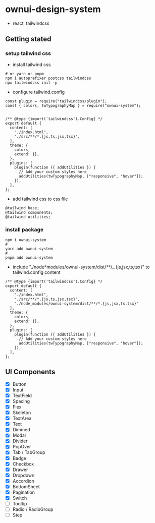 # ownui-design-system

- react, tailwindcss

## Getting stated

### setup tailwind css

- install tailwind css

```
# or yarn or pnpm
npm i autoprefixer postcss tailwindcss
npx tailwindcss init -p
```

- configure tailwind.config

```
const plugin = require("tailwindcss/plugin");
const { colors, twTypographyMap } = require("ownui-system");


/** @type {import('tailwindcss').Config} */
export default {
  content: [
    "./index.html",
    "./src/**/*.{js,ts,jsx,tsx}",
  ],
  theme: {
    colors,
    extend: {},
  },
  plugins: [
    plugin(function ({ addUtilities }) {
      // Add your custom styles here
      addUtilities(twTypographyMap, ["responsive", "hover"]);
    }),
  ],
};

```

- add tailwind css to css file

```
@tailwind base;
@tailwind components;
@tailwind utilities;
```

### install package

```
npm i ownui-system
#
yarn add ownui-system
#
pnpm add ownui-system
```

- include "./node\*modules/ownui-system/dist/\*\*/\_.{js,jsx,ts,tsx}" to tailwind.config content

```
/** @type {import('tailwindcss').Config} */
export default {
  content: [
    "./index.html",
    "./src/**/*.{js,ts,jsx,tsx}",
    "./node_modules/ownui-system/dist/**/*.{js,jsx,ts,tsx}"
  ],
  theme: {
    colors,
    extend: {},
  },
  plugins: [
    plugin(function ({ addUtilities }) {
      // Add your custom styles here
      addUtilities(twTypographyMap, ["responsive", "hover"]);
    }),
  ],
};

```

## UI Components

- [x] Button
- [x] Input
- [x] TextField
- [x] Spacing
- [x] Flex
- [x] Skeleton
- [x] TextArea
- [x] Text
- [x] Dimmed
- [x] Modal
- [x] Divider
- [x] PopOver
- [x] Tab / TabGroup
- [x] Badge
- [x] Checkbox
- [x] Drawer
- [x] Dropdown
- [x] Accordion
- [x] BottomSheet
- [x] Pagination
- [x] Switch
- [ ] Tooltip
- [ ] Radio / RadioGroup
- [ ] Step
